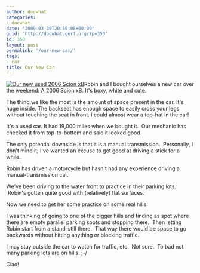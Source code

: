 ```yaml
---
author: docwhat
categories:
- docwhat
date: '2009-03-30T20:50:08+00:00'
guid: 'http://docwhat.gerf.org/?p=350'
id: 350
layout: post
permalink: '/our-new-car/'
tags:
- car
title: Our New Car
---
```


[![Our new used 2006 Scion
xB](https://farm4.static.flickr.com/3462/3398968942_fec485a118_m.jpg)](https://www.flickr.com/photos/docwhat/3398968942/ "Our new used 2006 Scion xB")Robin
and I bought ourselves a new car over the weekend: A 2006 Scion xB. It's
boxy, white and cute.

The thing we like the most is the amount of space present in the car.
It's huge inside. The backseat has enough space to easily cross your
legs without touching the seat in front. I could almost wear a top-hat
in the car!

It's a used car. It had 19,000 miles when we bought it.  Our mechanic
has checked it from top-to-bottom and said it looked good.

The only potential downside is that it is a manual transmission.
 Personally, I don't mind it; I've wanted an excuse to get good at
driving a stick for a while.

Robin has driven a motorcycle but hasn't had any experience driving a
manual-transmission car.

We've been driving to the water front to practice in their parking lots.
 Robin's gotten quite good with (relatively) flat surfaces.

Now we need to get her some practice on some real hills.

I was thinking of going to one of the bigger hills and finding as spot
where there are empty parallel parking spots and stopping there.  Then
letting Robin start from a stand-still there.  That way there would be
space to go backwards without hitting anything or blocking traffic.

I may stay outside the car to watch for traffic, etc.  Not sure.  To bad
not many parking lots are on hills. ;-/

Ciao!
